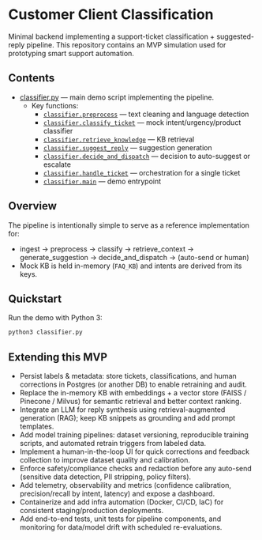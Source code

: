 # Customer Client Classification

Minimal backend implementing a support-ticket classification + suggested-reply pipeline. This repository contains an MVP simulation used for prototyping smart support automation.

## Contents

- [classifier.py](classifier.py) — main demo script implementing the pipeline.
  - Key functions:
    - [`classifier.preprocess`](classifier.py) — text cleaning and language detection
    - [`classifier.classify_ticket`](classifier.py) — mock intent/urgency/product classifier
    - [`classifier.retrieve_knowledge`](classifier.py) — KB retrieval
    - [`classifier.suggest_reply`](classifier.py) — suggestion generation
    - [`classifier.decide_and_dispatch`](classifier.py) — decision to auto-suggest or escalate
    - [`classifier.handle_ticket`](classifier.py) — orchestration for a single ticket
    - [`classifier.main`](classifier.py) — demo entrypoint

## Overview

The pipeline is intentionally simple to serve as a reference implementation for:
- ingest → preprocess → classify → retrieve_context → generate_suggestion → decide_and_dispatch → (auto-send or human)
- Mock KB is held in-memory (`FAQ_KB`) and intents are derived from its keys.

## Quickstart

Run the demo with Python 3:

```bash
python3 classifier.py
```

## Extending this MVP

- Persist labels & metadata: store tickets, classifications, and human corrections in Postgres (or another DB) to enable retraining and audit.
- Replace the in-memory KB with embeddings + a vector store (FAISS / Pinecone / Milvus) for semantic retrieval and better context ranking.
- Integrate an LLM for reply synthesis using retrieval-augmented generation (RAG); keep KB snippets as grounding and add prompt templates.
- Add model training pipelines: dataset versioning, reproducible training scripts, and automated retrain triggers from labeled data.
- Implement a human-in-the-loop UI for quick corrections and feedback collection to improve dataset quality and calibration.
- Enforce safety/compliance checks and redaction before any auto-send (sensitive data detection, PII stripping, policy filters).
- Add telemetry, observability and metrics (confidence calibration, precision/recall by intent, latency) and expose a dashboard.
- Containerize and add infra automation (Docker, CI/CD, IaC) for consistent staging/production deployments.
- Add end-to-end tests, unit tests for pipeline components, and monitoring for data/model drift with scheduled re-evaluations.

